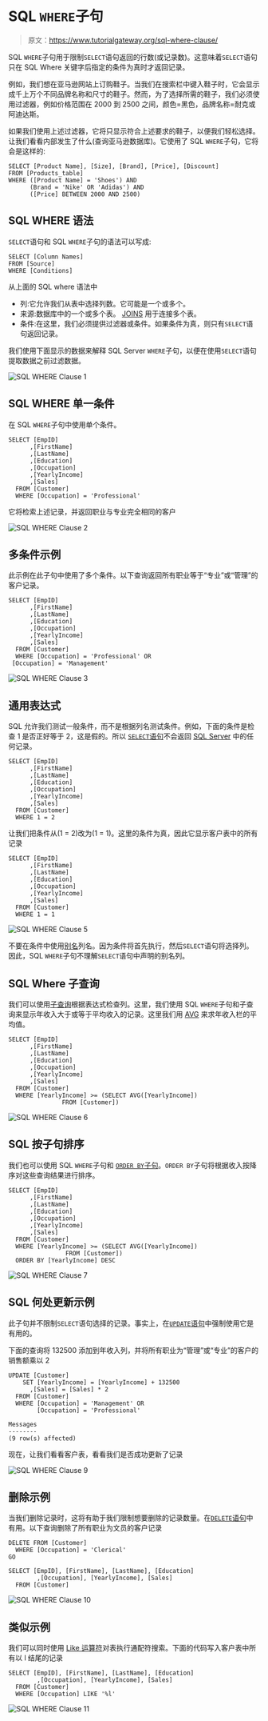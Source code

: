 # SQL `WHERE`子句

> 原文：<https://www.tutorialgateway.org/sql-where-clause/>

SQL `WHERE`子句用于限制`SELECT`语句返回的行数(或记录数)。这意味着`SELECT`语句只在 SQL Where 关键字后指定的条件为真时才返回记录。

例如，我们想在亚马逊网站上订购鞋子。当我们在搜索栏中键入鞋子时，它会显示成千上万个不同品牌名称和尺寸的鞋子。然而，为了选择所需的鞋子，我们必须使用过滤器，例如价格范围在 2000 到 2500 之间，颜色=黑色，品牌名称=耐克或阿迪达斯。

如果我们使用上述过滤器，它将只显示符合上述要求的鞋子，以便我们轻松选择。让我们看看内部发生了什么(查询亚马逊数据库)。它使用了 SQL `WHERE`子句，它将会是这样的:

```
SELECT [Product Name], [Size], [Brand], [Price], [Discount]
FROM [Products_table]
WHERE ([Product Name] = 'Shoes') AND 
      (Brand = 'Nike' OR 'Adidas') AND 
      ([Price] BETWEEN 2000 AND 2500)
```

## SQL WHERE 语法

`SELECT`语句和 SQL `WHERE`子句的语法可以写成:

```
SELECT [Column Names]
FROM [Source]
WHERE [Conditions]
```

从上面的 SQL where 语法中

*   列:它允许我们从表中选择列数。它可能是一个或多个。
*   来源:数据库中的一个或多个表。 [JOINS](https://www.tutorialgateway.org/sql-joins/) 用于连接多个表。
*   条件:在这里，我们必须提供过滤器或条件。如果条件为真，则只有`SELECT`语句返回记录。

我们使用下面显示的数据来解释 SQL Server `WHERE`子句，以便在使用`SELECT`语句提取数据之前过滤数据。

![SQL WHERE Clause 1](img/cd8e87543bde00240f9e40a978988152.png)

## SQL WHERE 单一条件

在 SQL `WHERE`子句中使用单个条件。

```
SELECT [EmpID]
      ,[FirstName]
      ,[LastName]
      ,[Education]
      ,[Occupation]
      ,[YearlyIncome]
      ,[Sales]
  FROM [Customer]
  WHERE [Occupation] = 'Professional'
```

它将检索上述记录，并返回职业与专业完全相同的客户

![SQL WHERE Clause 2](img/e8eb095d1566823d2ef744f79cf39e30.png)

## 多条件示例

此示例在此子句中使用了多个条件。以下查询返回所有职业等于“专业”或“管理”的客户记录。

```
SELECT [EmpID]
      ,[FirstName]
      ,[LastName]
      ,[Education]
      ,[Occupation]
      ,[YearlyIncome]
      ,[Sales]
  FROM [Customer]
  WHERE [Occupation] = 'Professional' OR
 [Occupation] = 'Management'
```

![SQL WHERE Clause 3](img/42f15b9b1565e67eb32d89f11aab5124.png)

## 通用表达式

SQL 允许我们测试一般条件，而不是根据列名测试条件。例如，下面的条件是检查 1 是否正好等于 2，这是假的。所以 [`SELECT`语句](https://www.tutorialgateway.org/sql-select-statement/)不会返回 [SQL Server](https://www.tutorialgateway.org/sql/) 中的任何记录。

```
SELECT [EmpID]
      ,[FirstName]
      ,[LastName]
      ,[Education]
      ,[Occupation]
      ,[YearlyIncome]
      ,[Sales]
  FROM [Customer]
  WHERE 1 = 2
```

让我们把条件从(1 = 2)改为(1 = 1)。这里的条件为真，因此它显示客户表中的所有记录

```
SELECT [EmpID]
      ,[FirstName]
      ,[LastName]
      ,[Education]
      ,[Occupation]
      ,[YearlyIncome]
      ,[Sales]
  FROM [Customer]
  WHERE 1 = 1
```

![SQL WHERE Clause 5](img/d7ef370326a975b1dbed598b2823ed34.png)

不要在条件中使用[别名](https://www.tutorialgateway.org/sql-alias/)列名。因为条件将首先执行，然后`SELECT`语句将选择列。因此，SQL `WHERE`子句不理解`SELECT`语句中声明的别名列。

## SQL Where 子查询

我们可以使用[子查询](https://www.tutorialgateway.org/sql-subquery/)根据表达式检查列。这里，我们使用 SQL `WHERE`子句和子查询来显示年收入大于或等于平均收入的记录。这里我们用 [AVG](https://www.tutorialgateway.org/sql-avg-function/) 来求年收入栏的平均值。

```
SELECT [EmpID]
      ,[FirstName]
      ,[LastName]
      ,[Education]
      ,[Occupation]
      ,[YearlyIncome]
      ,[Sales]
  FROM [Customer]
  WHERE [YearlyIncome] >= (SELECT AVG([YearlyIncome]) 
			   FROM [Customer])
```

![SQL WHERE Clause 6](img/118316bccc3f2b4c787d91c742a970ee.png)

## SQL 按子句排序

我们也可以使用 SQL `WHERE`子句和 [`ORDER BY`子句](https://www.tutorialgateway.org/sql-order-by-clause/)。`ORDER BY`子句将根据收入按降序对这些查询结果进行排序。

```
SELECT [EmpID]
      ,[FirstName]
      ,[LastName]
      ,[Education]
      ,[Occupation]
      ,[YearlyIncome]
      ,[Sales]
  FROM [Customer]
  WHERE [YearlyIncome] >= (SELECT AVG([YearlyIncome]) 
				FROM [Customer])
  ORDER BY [YearlyIncome] DESC
```

![SQL WHERE Clause 7](img/cca6121e8cf937ffe0f1589afbf95b19.png)

## SQL 何处更新示例

此子句并不限制`SELECT`语句选择的记录。事实上，在[`UPDATE`语句](https://www.tutorialgateway.org/sql-update-statement/)中强制使用它是有用的。

下面的查询将 132500 添加到年收入列，并将所有职业为“管理”或“专业”的客户的销售额乘以 2

```
UPDATE [Customer]
	SET	[YearlyIncome] = [YearlyIncome] + 132500
      ,[Sales] = [Sales] * 2
  FROM [Customer]
  WHERE [Occupation] = 'Management' OR 
		[Occupation] = 'Professional'
```

```
Messages
--------
(9 row(s) affected)
```

现在，让我们看看客户表，看看我们是否成功更新了记录

![SQL WHERE Clause 9](img/2bb4ed3148b1cdedce226ff1cb07a818.png)

## 删除示例

当我们删除记录时，这将有助于我们限制想要删除的记录数量。在[`DELETE`语句](https://www.tutorialgateway.org/sql-delete-statement/)中有用。以下查询删除了所有职业为文员的客户记录

```
DELETE FROM [Customer]
  WHERE [Occupation] = 'Clerical'
GO

SELECT [EmpID], [FirstName], [LastName], [Education]
		,[Occupation], [YearlyIncome], [Sales]
  FROM [Customer]
```

![SQL WHERE Clause 10](img/16a0fd0f106716ac4c5f6dc9486edfcb.png)

## 类似示例

我们可以同时使用 [Like 运算符](https://www.tutorialgateway.org/sql-like/)对表执行通配符搜索。下面的代码写入客户表中所有以 l 结尾的记录

```
SELECT [EmpID], [FirstName], [LastName], [Education]
		,[Occupation], [YearlyIncome], [Sales]
  FROM [Customer]
  WHERE [Occupation] LIKE '%l'
```

![SQL WHERE Clause 11](img/cbd0618be7831d56eee9bcd765742d5e.png)